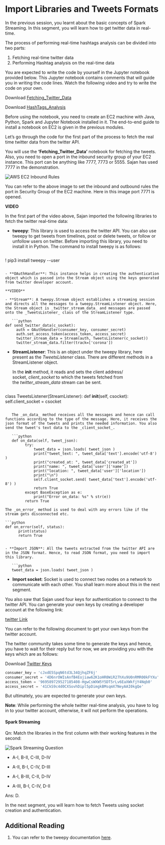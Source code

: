 # Import Libraries and Tweets Formats

In the previous session, you learnt about the basic concepts of Spark Streaming. In this segment, you will learn how to get twitter data in real-time.

The process of performing real-time hashtags analysis can be divided into two parts:

1. Fetching real-time twitter data
2. Performing Hashtag analysis on the real-time data

You are expected to write the code by yourself in the Jupyter notebook provided below. This Jupyter notebook contains comments that will guide you in writing the code lines. Watch the following video and try to write the code on your own.

Download [Fetching_Twitter_Data](Fetching_Twitter_Data.ipynb)

Download [HashTags_Analysis](HashTags_Analysis.ipynb)

Before using the notebook, you need to create an EC2 machine with Java, Python, Spark and Jupyter Notebook installed in it. The end-to-end guide to install a notebook on EC2 is given in the previous modules.

Let’s go through the code for the first part of the process to fetch the real time twitter data from the twitter API.

You will use the **‘Fetching_Twitter_Data’** notebook for fetching the tweets. Also, you need to open a port in the inbound security group of your EC2 instance. This port can be anything like 7777, 7773 or 5555. Sajan has used 7777 in the demonstration.

![AWS EC2 Inbound Rules](https://i.ibb.co/VvhFSpB/AWS-ECC2-Inbound-Rules.png)

You can refer to the above image to set the inbound and outbound rules the port in Security Group of the EC2 machine. Here in this image port 7771 is opened.

**VIDEO**

In the first part of the video above, Sajan imported the following libraries to fetch the twitter real-time data:

- **tweepy**: This library is used to access the twitter API. You can also use tweepy to get tweets from timelines, post or delete tweets, or follow or unfollow users on twitter.
    Before importing this library, you need to install it in Python. The command to install tweepy is as follows:

    ```python
 ! pip3 install tweepy --user
 ```

- **OAuthHandler**: This instance helps in creating the authentication object which is passed into the Stream object using the keys generated from twitter developer account.

**VIDEO**

- **Stream**: A tweepy.Stream object establishes a streaming session and directs all the messages to a tweepy.StreamListener object. Here, the Stream object is _twitter_stream_data_ and messages are passed onto the _TweetsListener_ class of the StreamListener type.

    ```python
 def send_twitter_data(c_socket):
      auth = OAuthHandler(consumer_key, consumer_secret)
      auth.set_access_token(access_token, access_secret)
      twitter_stream_data = Stream(auth, TweetsListener(c_socket))
      twitter_stream_data.filter(track=['corona'])
 ```

- **StreamListener**: This is an object under the tweepy library, here present as the _TweetsListener_ class. There are different methods in a StreamListener object.  

    In the **init** method, it reads and sets the client address/ socket, _client_socket_ to which the tweets fetched from the _twitter_stream_data_ stream can be sent.

    ```python
 class TweetsListener(StreamListener):
      def __init__(self, csocket):
          self.client_socket = csocket
 ```

    The _on_data_ method receives all the messages and hence can call functions according to the type of the message. Here, it receives the json format of the tweets and prints the needed information. You also send the tweet's text data to the _client_socket_.

    ```python
    def on_data(self, tweet_json):
          try:
              tweet_data = json.loads( tweet_json )
              print("tweet_text: ", tweet_data['text'].encode('utf-8') )
              print("created_at: ", tweet_data['created_at'])  
              print("name: ", tweet_data['user']['name'])              
              print("location: ", tweet_data['user']['location'])
              print("\n")
              self.client_socket.send( tweet_data['text'].encode('utf-8') )
              return True
          except BaseException as e:
              print("Error on_data: %s" % str(e))
          return True
 ```

    The _on_error_ method is used to deal with any errors like if the stream gets disconnected etc.

    ```python
    def on_error(self, status):
          print(status)
          return True
 ```

- **Import JSON**: All the tweets extracted from the twitter API are in the JSON format. Hence, to read JSON format, you need to import this library.

    ```python
    tweet_data = json.loads( tweet_json )
 ```

- **Import socket**: Socket is used to connect two nodes on a network to communicate with each other. You shall learn more about this in the next segment.

You also saw that Sajan used four keys for authentication to connect to the twitter API. You can generate your own keys by creating a developer account at the following link:

[twitter Link](https://apps.twitter.com/)

You can refer to the following document to get your own keys from the twitter account.

The twitter community takes some time to generate the keys and hence, you have to wait for their reply but for now, we are providing you with the keys which are as follows:

Download [Twitter Keys](Twitter_Keys.pdf)

```python
consumer_key = 'cJxdE5SpqN6td3L34QjhqZF6j'
consumer_secret = '4D6nrOWIsAnfB4Eojiaw62K1oHR0WiR27hXu9U0nRMR00kFYXu'
access_token = '969589729527185408-HgwCsWXW5Y5DT5rLv6EaXWkfjY4Nqb0'
access_secret = '41CkS9c4d0CXSovhDipl5pDimgkBMsqmX7NeyAAI0kgQe'
```

But ultimately, you are expected to generate your own keys.

**Note**: While performing the whole twitter real-time analysis, you have to log in to your twitter account, otherwise, it will not perform the operations.

#### Spark Streaming

Qn: Match the libraries in the first column with their working features in the second:

![Spark Streaming Question](https://i.ibb.co/tX7BXZ3/Spark-Streaming-Question.png)

- A-I, B-II, C-III, D-IV

- A-II, B-I, C-IV, D-III

- A-I, B-III, C-II, D-IV

- A-III, B-I, C-IV, D-II

Ans: D.

In the next segment, you will learn how to fetch Tweets using socket creation and authentication.

## Additional Reading

1. You can refer to the tweepy documentation [here](http://docs.tweepy.org/en/latest/index.html).
